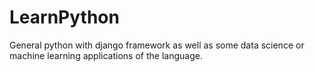 # LearnPython
General python with django framework as well as some data science or machine learning applications of the language.
